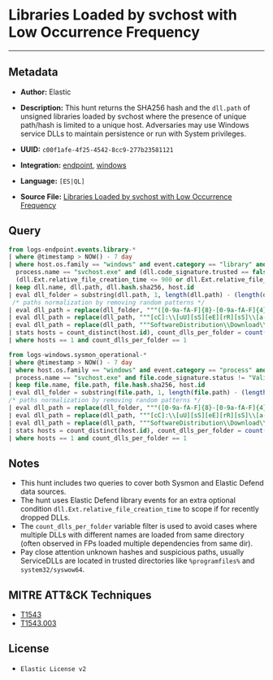 # Libraries Loaded by svchost with Low Occurrence Frequency

---

## Metadata

- **Author:** Elastic
- **Description:** This hunt returns the SHA256 hash and the `dll.path` of unsigned libraries loaded by svchost where the presence of unique path/hash is limited to a unique host. Adversaries may use Windows service DLLs to maintain persistence or run with System privileges.

- **UUID:** `c00f1afe-4f25-4542-8cc9-277b23581121`
- **Integration:** [endpoint](https://docs.elastic.co/integrations/endpoint), [windows](https://docs.elastic.co/integrations/windows)
- **Language:** `[ES|QL]`
- **Source File:** [Libraries Loaded by svchost with Low Occurrence Frequency](../queries/libraries_loaded_by_svchost_with_low_occurrence_frequency.toml)

## Query

```sql
from logs-endpoint.events.library-*
| where @timestamp > NOW() - 7 day
| where host.os.family == "windows" and event.category == "library" and event.action == "load" and
  process.name == "svchost.exe" and (dll.code_signature.trusted == false or dll.code_signature.exists == false) and dll.hash.sha256 like "?*" and
  (dll.Ext.relative_file_creation_time <= 900 or dll.Ext.relative_file_name_modify_time <= 900)
| keep dll.name, dll.path, dll.hash.sha256, host.id
| eval dll_folder = substring(dll.path, 1, length(dll.path) - (length(dll.name) + 1))
 /* paths normalization by removing random patterns */
| eval dll_path = replace(dll_folder, """([0-9a-fA-F]{8}-[0-9a-fA-F]{4}-[0-9a-fA-F]{4}-[0-9a-fA-F]{4}-[0-9a-fA-F]{12}|ns[a-z][A-Z0-9]{3,4}\.tmp|DX[A-Z0-9]{3,4}\.tmp|7z[A-Z0-9]{3,5}\.tmp|[0-9\.\-\_]{3,})""", "replaced")
| eval dll_path = replace(dll_path, """[cC]:\\[uU][sS][eE][rR][sS]\\[a-zA-Z0-9\.\-\_\$~]+\\""", "C:\\\\users\\\\user\\\\")
| eval dll_path = replace(dll_path, """SoftwareDistribution\\Download\\[a-z0-9]+""", """SoftwareDistribution\\Download\\""")
| stats hosts = count_distinct(host.id), count_dlls_per_folder = count(dll_path) by dll_path, dll.name, dll.hash.sha256
| where hosts == 1 and count_dlls_per_folder == 1
```

```sql
from logs-windows.sysmon_operational-*
| where @timestamp > NOW() - 7 day
| where host.os.family == "windows" and event.category == "process" and event.action == "Image loaded" and
  process.name == "svchost.exe" and file.code_signature.status != "Valid" and file.hash.sha256 like "?*"
| keep file.name, file.path, file.hash.sha256, host.id
| eval dll_folder = substring(file.path, 1, length(file.path) - (length(file.name) + 1))
/* paths normalization by removing random patterns */
| eval dll_path = replace(dll_folder, """([0-9a-fA-F]{8}-[0-9a-fA-F]{4}-[0-9a-fA-F]{4}-[0-9a-fA-F]{4}-[0-9a-fA-F]{12}|ns[a-z][A-Z0-9]{3,4}\.tmp|DX[A-Z0-9]{3,4}\.tmp|7z[A-Z0-9]{3,5}\.tmp|[0-9\.\-\_]{3,})""", "replaced")
| eval dll_path = replace(dll_path, """[cC]:\\[uU][sS][eE][rR][sS]\\[a-zA-Z0-9\.\-\_\$~]+\\""", "C:\\\\users\\\\user\\\\")
| eval dll_path = replace(dll_path, """SoftwareDistribution\\Download\\[a-z0-9]+""", """SoftwareDistribution\\Download\\""")
| stats hosts = count_distinct(host.id), count_dlls_per_folder = count(dll_path) by dll_path, file.name, file.hash.sha256
| where hosts == 1 and count_dlls_per_folder == 1
```

## Notes

- This hunt includes two queries to cover both Sysmon and Elastic Defend data sources.
- The hunt uses Elastic Defend library events for an extra optional condition `dll.Ext.relative_file_creation_time` to scope if for recently dropped DLLs.
- The `count_dlls_per_folder` variable filter is used to avoid cases where multiple DLLs with different names are loaded from same directory (often observed in FPs loaded multiple dependencies from same dir).
- Pay close attention unknown hashes and suspicious paths, usually ServiceDLLs are located in trusted directories like `%programfiles%` and `system32/syswow64`.

## MITRE ATT&CK Techniques

- [T1543](https://attack.mitre.org/techniques/T1543)
- [T1543.003](https://attack.mitre.org/techniques/T1543/003)

## License

- `Elastic License v2`
